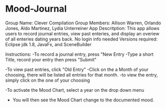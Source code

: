 # Mood-Journal
Group Name: Clever Compilation
Group Members: Allison Warren, Orlando Jones, Aldo Martinez, Lydia Unterreiner
App Descritption: This app allows users to record journal entries, view past enteries, and display an overiew of all enteries dating years back.
No login info needed
Versions required: Eclipse jdk 1.8, JavaFx, and SceneBuilder

Instructions:
-To record a journal entry, press "New Entry
-Type a short Title, record your entry then press "Submit"

-To view past entries, click "Old Entry"
-Click on the a Month of your choosing, there will be listed all entries for that month.
-to view the entry, simply click on the one of your choosing

-To activate the Mood Chart, select a year on the drop down menu
- You will then see the Mood Chart change to the documented mood.
